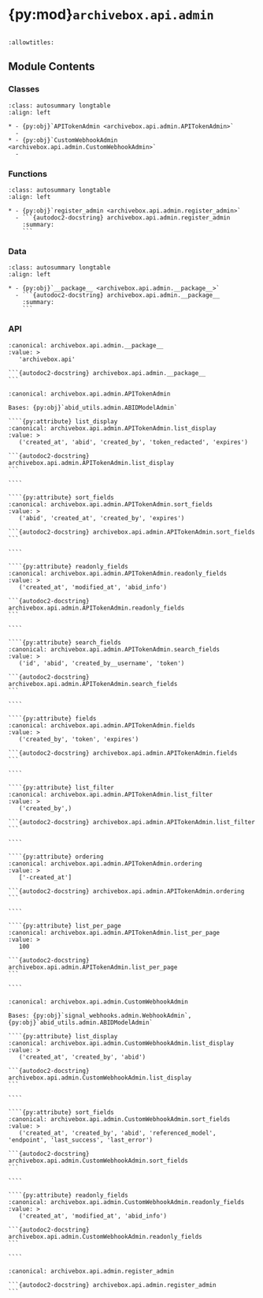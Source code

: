 # {py:mod}`archivebox.api.admin`

```{py:module} archivebox.api.admin
```

```{autodoc2-docstring} archivebox.api.admin
:allowtitles:
```

## Module Contents

### Classes

````{list-table}
:class: autosummary longtable
:align: left

* - {py:obj}`APITokenAdmin <archivebox.api.admin.APITokenAdmin>`
  -
* - {py:obj}`CustomWebhookAdmin <archivebox.api.admin.CustomWebhookAdmin>`
  -
````

### Functions

````{list-table}
:class: autosummary longtable
:align: left

* - {py:obj}`register_admin <archivebox.api.admin.register_admin>`
  - ```{autodoc2-docstring} archivebox.api.admin.register_admin
    :summary:
    ```
````

### Data

````{list-table}
:class: autosummary longtable
:align: left

* - {py:obj}`__package__ <archivebox.api.admin.__package__>`
  - ```{autodoc2-docstring} archivebox.api.admin.__package__
    :summary:
    ```
````

### API

````{py:data} __package__
:canonical: archivebox.api.admin.__package__
:value: >
   'archivebox.api'

```{autodoc2-docstring} archivebox.api.admin.__package__
```

````

`````{py:class} APITokenAdmin(model, admin_site)
:canonical: archivebox.api.admin.APITokenAdmin

Bases: {py:obj}`abid_utils.admin.ABIDModelAdmin`

````{py:attribute} list_display
:canonical: archivebox.api.admin.APITokenAdmin.list_display
:value: >
   ('created_at', 'abid', 'created_by', 'token_redacted', 'expires')

```{autodoc2-docstring} archivebox.api.admin.APITokenAdmin.list_display
```

````

````{py:attribute} sort_fields
:canonical: archivebox.api.admin.APITokenAdmin.sort_fields
:value: >
   ('abid', 'created_at', 'created_by', 'expires')

```{autodoc2-docstring} archivebox.api.admin.APITokenAdmin.sort_fields
```

````

````{py:attribute} readonly_fields
:canonical: archivebox.api.admin.APITokenAdmin.readonly_fields
:value: >
   ('created_at', 'modified_at', 'abid_info')

```{autodoc2-docstring} archivebox.api.admin.APITokenAdmin.readonly_fields
```

````

````{py:attribute} search_fields
:canonical: archivebox.api.admin.APITokenAdmin.search_fields
:value: >
   ('id', 'abid', 'created_by__username', 'token')

```{autodoc2-docstring} archivebox.api.admin.APITokenAdmin.search_fields
```

````

````{py:attribute} fields
:canonical: archivebox.api.admin.APITokenAdmin.fields
:value: >
   ('created_by', 'token', 'expires')

```{autodoc2-docstring} archivebox.api.admin.APITokenAdmin.fields
```

````

````{py:attribute} list_filter
:canonical: archivebox.api.admin.APITokenAdmin.list_filter
:value: >
   ('created_by',)

```{autodoc2-docstring} archivebox.api.admin.APITokenAdmin.list_filter
```

````

````{py:attribute} ordering
:canonical: archivebox.api.admin.APITokenAdmin.ordering
:value: >
   ['-created_at']

```{autodoc2-docstring} archivebox.api.admin.APITokenAdmin.ordering
```

````

````{py:attribute} list_per_page
:canonical: archivebox.api.admin.APITokenAdmin.list_per_page
:value: >
   100

```{autodoc2-docstring} archivebox.api.admin.APITokenAdmin.list_per_page
```

````

`````

`````{py:class} CustomWebhookAdmin(model, admin_site)
:canonical: archivebox.api.admin.CustomWebhookAdmin

Bases: {py:obj}`signal_webhooks.admin.WebhookAdmin`, {py:obj}`abid_utils.admin.ABIDModelAdmin`

````{py:attribute} list_display
:canonical: archivebox.api.admin.CustomWebhookAdmin.list_display
:value: >
   ('created_at', 'created_by', 'abid')

```{autodoc2-docstring} archivebox.api.admin.CustomWebhookAdmin.list_display
```

````

````{py:attribute} sort_fields
:canonical: archivebox.api.admin.CustomWebhookAdmin.sort_fields
:value: >
   ('created_at', 'created_by', 'abid', 'referenced_model', 'endpoint', 'last_success', 'last_error')

```{autodoc2-docstring} archivebox.api.admin.CustomWebhookAdmin.sort_fields
```

````

````{py:attribute} readonly_fields
:canonical: archivebox.api.admin.CustomWebhookAdmin.readonly_fields
:value: >
   ('created_at', 'modified_at', 'abid_info')

```{autodoc2-docstring} archivebox.api.admin.CustomWebhookAdmin.readonly_fields
```

````

`````

````{py:function} register_admin(admin_site)
:canonical: archivebox.api.admin.register_admin

```{autodoc2-docstring} archivebox.api.admin.register_admin
```
````
